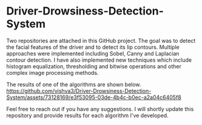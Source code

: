 # Driver-Drowsiness-Detection-System

Two repositories are attached in this GitHub project. The goal was to detect the facial features of the driver and to detect its lip contours. Multiple approaches were implemented including Sobel, Canny and Laplacian contour detection. I have also implemented new techniques which include histogram equalization, thresholding and bitwise operations and other complex image processing methods.

The results of one of the algorithms are shown below. 
https://github.com/vishva3/Driver-Drowsiness-Detection-System/assets/73128169/e3f53095-03de-4b4c-b0ec-a2a04c6405f8

Feel free to reach out if you have any suggestions. I will shortly update this repository and provide results for each algorithm I've developed.
